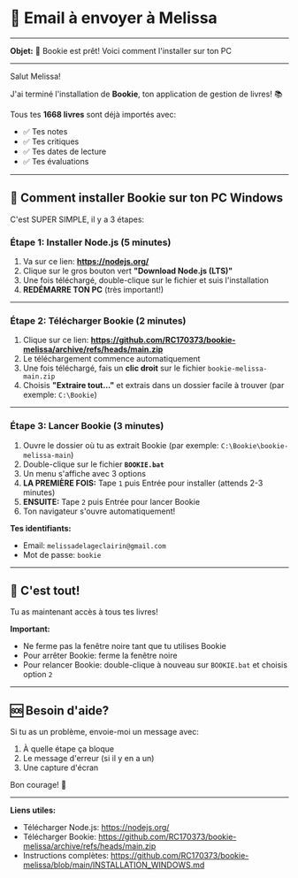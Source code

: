 # 📧 Email à envoyer à Melissa

---

**Objet:** 🎉 Bookie est prêt! Voici comment l'installer sur ton PC

---

Salut Melissa!

J'ai terminé l'installation de **Bookie**, ton application de gestion de livres! 📚

Tous tes **1668 livres** sont déjà importés avec:
- ✅ Tes notes
- ✅ Tes critiques
- ✅ Tes dates de lecture
- ✅ Tes évaluations

---

## 🚀 Comment installer Bookie sur ton PC Windows

C'est SUPER SIMPLE, il y a 3 étapes:

### **Étape 1: Installer Node.js** (5 minutes)

1. Va sur ce lien: **https://nodejs.org/**
2. Clique sur le gros bouton vert **"Download Node.js (LTS)"**
3. Une fois téléchargé, double-clique sur le fichier et suis l'installation
4. **REDÉMARRE TON PC** (très important!)

---

### **Étape 2: Télécharger Bookie** (2 minutes)

1. Clique sur ce lien: **https://github.com/RC170373/bookie-melissa/archive/refs/heads/main.zip**
2. Le téléchargement commence automatiquement
3. Une fois téléchargé, fais un **clic droit** sur le fichier `bookie-melissa-main.zip`
4. Choisis **"Extraire tout..."** et extrais dans un dossier facile à trouver (par exemple: `C:\Bookie`)

---

### **Étape 3: Lancer Bookie** (3 minutes)

1. Ouvre le dossier où tu as extrait Bookie (par exemple: `C:\Bookie\bookie-melissa-main`)
2. Double-clique sur le fichier **`BOOKIE.bat`**
3. Un menu s'affiche avec 3 options
4. **LA PREMIÈRE FOIS:** Tape `1` puis Entrée pour installer (attends 2-3 minutes)
5. **ENSUITE:** Tape `2` puis Entrée pour lancer Bookie
6. Ton navigateur s'ouvre automatiquement!

**Tes identifiants:**
- Email: `melissadelageclairin@gmail.com`
- Mot de passe: `bookie`

---

## 🎉 C'est tout!

Tu as maintenant accès à tous tes livres!

**Important:**
- Ne ferme pas la fenêtre noire tant que tu utilises Bookie
- Pour arrêter Bookie: ferme la fenêtre noire
- Pour relancer Bookie: double-clique à nouveau sur `BOOKIE.bat` et choisis option `2`

---

## 🆘 Besoin d'aide?

Si tu as un problème, envoie-moi un message avec:
1. À quelle étape ça bloque
2. Le message d'erreur (si il y en a un)
3. Une capture d'écran

Bon courage! 💪

---

**Liens utiles:**
- Télécharger Node.js: https://nodejs.org/
- Télécharger Bookie: https://github.com/RC170373/bookie-melissa/archive/refs/heads/main.zip
- Instructions complètes: https://github.com/RC170373/bookie-melissa/blob/main/INSTALLATION_WINDOWS.md

